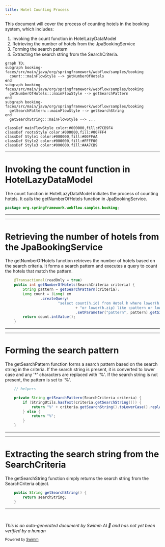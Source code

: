 ```yaml
---
title: Hotel Counting Process
---
```

This document will cover the process of counting hotels in the booking system, which includes:

1. Invoking the count function in HotelLazyDataModel
2. Retrieving the number of hotels from the JpaBookingService
3. Forming the search pattern
4. Extracting the search string from the SearchCriteria.

```mermaid
graph TD;
subgraph booking-faces/src/main/java/org/springframework/webflow/samples/booking
  count:::mainFlowStyle --> getNumberOfHotels
end
subgraph booking-faces/src/main/java/org/springframework/webflow/samples/booking
  getNumberOfHotels:::mainFlowStyle --> getSearchPattern
end
subgraph booking-faces/src/main/java/org/springframework/webflow/samples/booking
  getSearchPattern:::mainFlowStyle --> getSearchString
end
  getSearchString:::mainFlowStyle --> ...

classDef mainFlowStyle color:#000000,fill:#7CB9F4
classDef rootsStyle color:#000000,fill:#00FFF4
classDef Style1 color:#000000,fill:#00FFAA
classDef Style2 color:#000000,fill:#FFFF00
classDef Style3 color:#000000,fill:#AA7CB9
```

<SwmSnippet path="/booking-faces/src/main/java/org/springframework/webflow/samples/booking/HotelLazyDataModel.java" line="1" repo-id="Z2l0aHViJTNBJTNBc3ByaW5nLXdlYmZsb3ctc2FtcGxlcyUzQSUzQWdpbGFkbmF2b3Q=">

---

# Invoking the count function in HotelLazyDataModel

The count function in HotelLazyDataModel initiates the process of counting hotels. It calls the getNumberOfHotels function in JpaBookingService.

```java
package org.springframework.webflow.samples.booking;
```

---

</SwmSnippet>

<SwmSnippet path="/booking-faces/src/main/java/org/springframework/webflow/samples/booking/JpaBookingService.java" line="57" repo-id="Z2l0aHViJTNBJTNBc3ByaW5nLXdlYmZsb3ctc2FtcGxlcyUzQSUzQWdpbGFkbmF2b3Q=">

---

# Retrieving the number of hotels from the JpaBookingService

The getNumberOfHotels function retrieves the number of hotels based on the search criteria. It forms a search pattern and executes a query to count the hotels that match the pattern.

```java
	@Transactional(readOnly = true)
	public int getNumberOfHotels(SearchCriteria criteria) {
		String pattern = getSearchPattern(criteria);
		Long count = (Long) em
				.createQuery(
						"select count(h.id) from Hotel h where lower(h.name) like :pattern or lower(h.city) like :pattern "
								+ "or lower(h.zip) like :pattern or lower(h.address) like :pattern")
								.setParameter("pattern", pattern).getSingleResult();
		return count.intValue();
	}
```

---

</SwmSnippet>

<SwmSnippet path="/booking-faces/src/main/java/org/springframework/webflow/samples/booking/JpaBookingService.java" line="94" repo-id="Z2l0aHViJTNBJTNBc3ByaW5nLXdlYmZsb3ctc2FtcGxlcyUzQSUzQWdpbGFkbmF2b3Q=">

---

# Forming the search pattern

The getSearchPattern function forms a search pattern based on the search string in the criteria. If the search string is present, it is converted to lower case and any '\*' characters are replaced with '%'. If the search string is not present, the pattern is set to '%'.

```java
	// helpers

	private String getSearchPattern(SearchCriteria criteria) {
		if (StringUtils.hasText(criteria.getSearchString())) {
			return "%" + criteria.getSearchString().toLowerCase().replace('*', '%') + "%";
		} else {
			return "%";
		}
	}
```

---

</SwmSnippet>

<SwmSnippet path="/booking-faces/src/main/java/org/springframework/webflow/samples/booking/SearchCriteria.java" line="28" repo-id="Z2l0aHViJTNBJTNBc3ByaW5nLXdlYmZsb3ctc2FtcGxlcyUzQSUzQWdpbGFkbmF2b3Q=">

---

# Extracting the search string from the SearchCriteria

The getSearchString function simply returns the search string from the SearchCriteria object.

```java
	public String getSearchString() {
		return searchString;
	}
```

---

</SwmSnippet>

&nbsp;

*This is an auto-generated document by Swimm AI 🌊 and has not yet been verified by a human*

<SwmMeta version="3.0.0" repo-id="Z2l0aHViJTNBJTNBc3ByaW5nLXdlYmZsb3ctc2FtcGxlcyUzQSUzQWdpbGFkbmF2b3Q=" repo-name="spring-webflow-samples"><sup>Powered by [Swimm](https://app.swimm.io/)</sup></SwmMeta>
